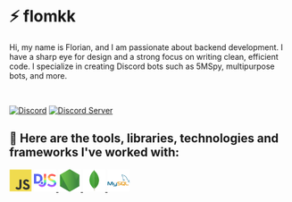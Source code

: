 <h1 align="left">⚡ flomkk</h1>
Hi, my name is Florian, and I am passionate about backend development. I have a sharp eye for design and a strong focus on writing clean, efficient code. I specialize in creating Discord bots such as 5MSpy, multipurpose bots, and more. 

&nbsp;
&nbsp;

[![Discord](https://img.shields.io/badge/Discord-%237289DA.svg?style=for-the-badge&logo=discord&logoColor=white)](https://discord.gg/flomkk)
[![Discord Server](https://img.shields.io/badge/Discord%20Server-%237289DA.svg?style=for-the-badge&logo=discord&logoColor=white)](https://discord.gg/flomkk)

<h2 align="left">🔧 Here are the tools, libraries, technologies and frameworks I've worked with:</h2>

<a><img src="https://raw.githubusercontent.com/devicons/devicon/master/icons/javascript/javascript-original.svg" alt="javascript" width="40" height="40"/></a> 
<a href="https://discord.js.org/" target="_blank" rel="noreferrer">
  <img src="https://github.com/devicons/devicon/blob/master/icons/discordjs/discordjs-original.svg" alt="discord.js" width="40" height="40"/>
</a>
<a href="https://nodejs.org/en" target="_blank" rel="noreferrer">
  <img src="https://github.com/devicons/devicon/blob/master/icons/nodejs/nodejs-original.svg" alt="Node.js" width="40" height="40"/>
</a>
<a href="https://www.mongodb.com/" target="_blank" rel="noreferrer"> 
  <img src="https://raw.githubusercontent.com/devicons/devicon/master/icons/mongodb/mongodb-original.svg" alt="mongodb" width="40" height="40"/>
</a> 
<a href="https://www.mysql.com/" target="_blank" rel="noreferrer">
  <img src="https://raw.githubusercontent.com/devicons/devicon/master/icons/mysql/mysql-original-wordmark.svg" alt="mysql" width="40" height="40"/>
</a>
